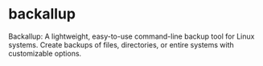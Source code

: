 # backallup
Backallup: A lightweight, easy-to-use command-line backup tool for Linux systems. Create backups of files, directories, or entire systems with customizable options.
